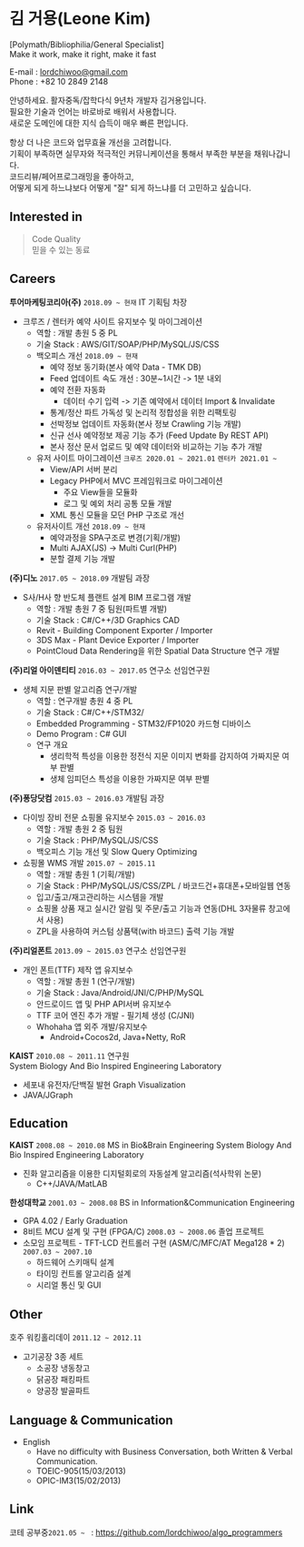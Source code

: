 # 김 거용(Leone Kim)
[Polymath/Bibliophilia/General Specialist]  
Make it work, make it right, make it fast  

E-mail : <lordchiwoo@gmail.com>  
Phone : +82 10 2849 2148

안녕하세요. 활자중독/잡학다식 9년차 개발자 김거용입니다.  
필요한 기술과 언어는 바로바로 배워서 사용합니다.  
새로운 도메인에 대한 지식 습득이 매우 빠른 편입니다.  

항상 더 나은 코드와 업무효율 개선을 고려합니다.  
기획이 부족하면 실무자와 적극적인 커뮤니케이션을 통해서 부족한 부분을 채워나갑니다.  
코드리뷰/페어프로그래밍을 좋아하고,  
어떻게 되게 하느냐보다 어떻게 "잘" 되게 하느냐를 더 고민하고 싶습니다.  

## Interested in
> Code Quality  
> 믿을 수 있는 동료
> 
  
  

## Careers
**투어마케팅코리아(주)** `2018.09 ~ 현재`  IT 기획팀 차장
+ 크루즈 / 렌터카 예약 사이트 유지보수 및 마이그레이션
	+ 역할 : 개발 총원 5 중 PL
	+ 기술 Stack : AWS/GIT/SOAP/PHP/MySQL/JS/CSS
	+ 백오피스 개선 `2018.09 ~ 현재`
		+ 예약 정보 동기화(본사 예약 Data - TMK DB) 
		+  Feed 업데이트 속도 개선 : 30분~1시간 ->  1분 내외
		+  예약 전환 자동화
			+ 데이터 수기 입력 -> 기존 예약에서 데이터 Import & Invalidate
		+ 통계/정산 파트 가독성 및 논리적 정합성을 위한 리팩토링
		+ 선박정보 업데이트 자동화(본사 정보 Crawling 기능 개발)
		+ 신규 선사 예약정보 제공 기능 추가 (Feed Update By REST API)
		+ 본사 정산 문서 업로드 및 예약 데이터와 비교하는 기능 추가 개발
	+ 유저 사이트 마이그레이션 `크루즈 2020.01 ~ 2021.01` `렌터카 2021.01 ~ `
		+  View/API 서버 분리
		+  Legacy PHP에서 MVC 프레임워크로 마이그레이션
			+ 주요 View들을 모듈화
			+ 로그 및 예외 처리 공통 모듈 개발
		+  XML 통신 모듈을 모던 PHP 구조로 개선
	+ 유저사이트 개선 `2018.09 ~ 현재`
		+ 예약과정을 SPA구조로 변경(기획/개발)
		+ Multi AJAX(JS) -> Multi Curl(PHP)
		+ 분할 결제 기능 개발


**(주)디노** `2017.05 ~ 2018.09`  개발팀 과장
+ S사/H사 향 반도체 플랜트 설계 BIM 프로그램 개발
	+ 역할 : 개발 총원 7 중 팀원(파트별 개발)
	+ 기술 Stack : C#/C++/3D Graphics CAD
	+ Revit - Building Component Exporter / Importer
	+ 3DS Max - Plant Device Exporter / Importer
	+ PointCloud Data Rendering을 위한 Spatial Data Structure 연구 개발
	
**(주)리얼 아이덴티티** `2016.03 ~ 2017.05`  연구소 선임연구원
+ 생체 지문 판별 알고리즘 연구/개발
	+ 역할 : 연구개발 총원 4 중 PL
	+ 기술 Stack : C#/C++/STM32/
	+ Embedded Programming - STM32/FP1020 카드형 디바이스
	+ Demo Program : C# GUI
	+ 연구 개요
		+ 생리학적 특성을 이용한 정전식 지문 이미지 변화를 감지하여 가짜지문 여부 판별
		+ 생체 임피던스 특성을 이용한 가짜지문 여부 판별

**(주)퐁당닷컴** `2015.03 ~ 2016.03`  개발팀 과장
+ 다이빙 장비 전문 쇼핑몰 유지보수 `2015.03 ~ 2016.03`
	+ 역할 : 개발 총원 2 중 팀원
	+ 기술 Stack : PHP/MySQL/JS/CSS
	+ 백오피스 기능 개선 및 Slow Query Optimizing
+ 쇼핑몰 WMS 개발 `2015.07 ~ 2015.11`
	+ 역할 : 개발 총원 1 (기획/개발)
	+ 기술 Stack : PHP/MySQL/JS/CSS/ZPL / 바코드건+휴대폰+모바일웹 연동
	+ 입고/출고/재고관리하는 시스템을 개발
	+ 쇼핑몰 상품 재고 실시간 알림 및 주문/출고 기능과 연동(DHL 3자물류 창고에서 사용)
	+ ZPL을 사용하여 커스텀 상품택(with 바코드) 출력 기능 개발

**(주)리얼폰트** `2013.09 ~ 2015.03`  연구소 선임연구원
+ 개인 폰트(TTF) 제작 앱 유지보수
	+ 역할 : 개발 총원 1 (연구/개발)
	+ 기술 Stack : Java/Android/JNI/C/PHP/MySQL
	+ 안드로이드 앱 및 PHP API서버 유지보수
	+ TTF 코어 엔진 추가 개발 - 필기체 생성 (C/JNI)
	+ Whohaha 앱 외주 개발/유지보수
		+ Android+Cocos2d, Java+Netty, RoR
  
**KAIST** `2010.08 ~ 2011.11`  연구원  
System Biology And Bio Inspired Engineering Laboratory
+ 세포내 유전자/단백질 발현 Graph Visualization
+ JAVA/JGraph
  
    
## Education
**KAIST** `2008.08 ~ 2010.08`  MS in Bio&Brain Engineering
System Biology And Bio Inspired Engineering Laboratory
+ 진화 알고리즘을 이용한 디지털회로의 자동설계 알고리즘(석사학위 논문)
	+ C++/JAVA/MatLAB
 
 
**한성대학교** `2001.03 ~ 2008.08`  BS in Information&Communication Engineering
+ GPA 4.02 / Early Graduation
+ 8비트 MCU 설계 및 구현 (FPGA/C) `2008.03 ~ 2008.06` 졸업 프로젝트
+ 소모임 프로젝트 - TFT-LCD 컨트롤러 구현 (ASM/C/MFC/AT Mega128 * 2) `2007.03 ~ 2007.10`
	+ 하드웨어 스키매틱 설계
	+ 타이밍 컨트롤 알고리즘 설계
	+ 시리얼 통신 및 GUI


## Other
호주 워킹홀리데이 `2011.12 ~ 2012.11`
+ 고기공장 3종 세트
	+ 소공장 냉동창고
	+ 닭공장 패킹파트
	+ 양공장 발골파트

## Language & Communication
+ English
	+ Have no difficulty with Business Conversation, both Written & Verbal Communication.  
	+ TOEIC-905(15/03/2013)  
	+ OPIC-IM3(15/02/2013)


## Link
코테 공부중`2021.05 ~ ` : https://github.com/lordchiwoo/algo_programmers

